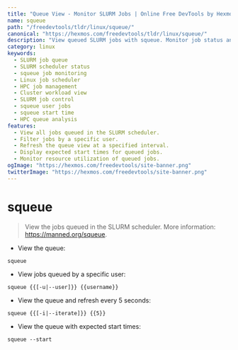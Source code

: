 ```yaml
---
title: "Queue View - Monitor SLURM Jobs | Online Free DevTools by Hexmos"
name: squeue
path: "/freedevtools/tldr/linux/squeue/"
canonical: "https://hexmos.com/freedevtools/tldr/linux/squeue/"
description: "View queued SLURM jobs with squeue. Monitor job status and manage resources efficiently using the SLURM scheduler. Free online tool, no registration required."
category: linux
keywords:
  - SLURM job queue
  - SLURM scheduler status
  - squeue job monitoring
  - Linux job scheduler
  - HPC job management
  - Cluster workload view
  - SLURM job control
  - squeue user jobs
  - squeue start time
  - HPC queue analysis
features:
  - View all jobs queued in the SLURM scheduler.
  - Filter jobs by a specific user.
  - Refresh the queue view at a specified interval.
  - Display expected start times for queued jobs.
  - Monitor resource utilization of queued jobs.
ogImage: "https://hexmos.com/freedevtools/site-banner.png"
twitterImage: "https://hexmos.com/freedevtools/site-banner.png"
---
```


# squeue

> View the jobs queued in the SLURM scheduler.
> More information: <https://manned.org/squeue>.

- View the queue:

`squeue`

- View jobs queued by a specific user:

`squeue {{[-u|--user]}} {{username}}`

- View the queue and refresh every 5 seconds:

`squeue {{[-i|--iterate]}} {{5}}`

- View the queue with expected start times:

`squeue --start`
